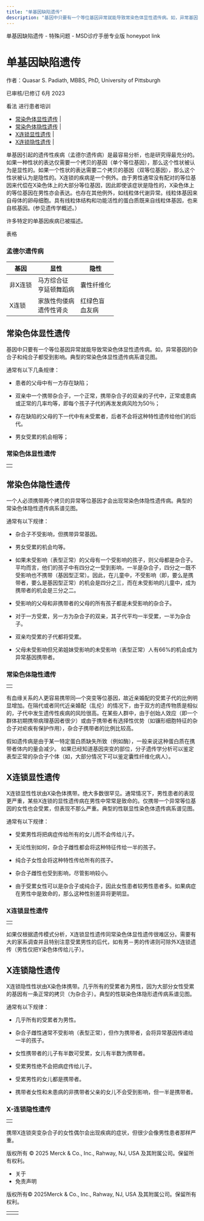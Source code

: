 ```yaml
---
title: "单基因缺陷遗传"
description: "基因中只要有一个等位基因异常就能导致常染色体显性遗传病。如，异常基因的杂合子和纯合子都受到影响。典型的常染色体显性遗传病系谱见图。"
---
```


﻿单基因缺陷遗传 \- 特殊问题 \- MSD诊疗手册专业版 honeypot link

# 单基因缺陷遗传

作者：Quasar S. Padiath, MBBS, PhD, University of Pittsburgh

已审核/已修订 6月 2023

看法 进行患者培训

- [常染色体显性遗传](#常染色体显性遗传_v1123304_zh) \|
- [常染色体隐性遗传](#常染色体隐性遗传_v1123331_zh) \|
- [X连锁显性遗传](#X连锁显性遗传_v1123364_zh) \|
- [X连锁隐性遗传](#X连锁隐性遗传_v1123396_zh) \|

单基因引起的遗传性疾病（孟德尔遗传病）是最容易分析，也是研究得最充分的。如果一种性状的表达仅需要一个拷贝的基因（单个等位基因），那么这个性状被认为是显性的。如果一个性状的表达需要二个拷贝的基因（双等位基因），那么这个性状被认为是隐性的。X连锁的疾病是一个例外。由于男性通常没有配对的等位基因来代偿在X染色体上的大部分等位基因，因此即使该症状是隐性的，X染色体上的等位基因在男性亦会表达。也存在其他例外，如线粒体代谢异常。线粒体基因来自母体的卵母细胞。具有线粒体结构和功能活性的蛋白质既来自线粒体基因，也来自核基因。(参见遗传学概述。）

许多特定的单基因疾病已被描述。

表格

### 孟德尔遗传病

| 基因 | 显性 | 隐性 |
| --- | --- | --- |
| 非X连锁 | 马方综合征<br>亨延顿舞蹈病 | 囊性纤维化 |
| X连锁 | 家族性佝偻病<br>遗传性肾炎 | 红绿色盲<br>血友病 |

## 常染色体显性遗传

基因中只要有一个等位基因异常就能导致常染色体显性遗传病。如，异常基因的杂合子和纯合子都受到影响。典型的常染色体显性遗传病系谱见图。

通常有以下几条规律：

- 患者的父母中有一方存在缺陷；

- 双亲中一个携带杂合子，一个正常，携带杂合子的双亲的子代中，正常或患病或正常的几率均等，即每个孩子子代的再发发病风险为50％；

- 存在缺陷的父母的下一代中有未受累者，后者不会将这种特性遗传给他们的后代。

- 男女受累的机会相等；


### 常染色体显性遗传

|     |
| --- |
|  |

## 常染色体隐性遗传

一个人必须携带两个拷贝的异常等位基因才会出现常染色体隐性遗传病。典型的 常染色体隐性遗传病系谱见图。

通常有以下规律：

- 杂合子不受影响，但携带异常基因。

- 男女受累的机会均等。

- 如果未受影响（表型正常）的父母有一个受影响的孩子，则父母都是杂合子。平均而言，他们的孩子中有四分之一受到影响，一半是杂合子，四分之一既不受影响也不携带（基因型正常）。因此，在儿童中，不受影响（即，要么是携带者，要么是基因型正常）的机会是四分之三，而在未受影响的儿童中，成为携带者的机会是三分之二。

- 受影响的父母和非携带者的父母的所有孩子都是未受影响的杂合子。

- 对于一方受累，另一方为杂合子的双亲，其子代平均一半受累，一半为杂合子。

- 双亲均受累的子代都将受累。

- 父母未受影响但兄弟姐妹受影响的未受影响（表型正常）人有66%的机会成为异常基因携带者。


### 常染色体隐性遗传

|     |
| --- |
|  |

有血缘关系的人更容易携带同—个突变等位基因，故近亲婚配的受累子代的比例明显增加。在隔代或者同代近亲婚配（乱伦）的情况下，由于双方的遗传物质是相似的，子代中发生遗传性疾病的风险很高。在某些人群中，由于创始人效应（即一个群体初期携带病理基因者很少）或由于携带者有选择性优势（如镰形细胞特征的杂合子对疟疾有保护作用），杂合子携带者的比例比较高。

假如遗传病是由于某一特定蛋白质缺失所致（例如酶），一般来说这种蛋白质在携带者体内的量会减少。 如果已经知道基因突变的部位，分子遗传学分析可以鉴定表型正常的杂合子个体（如，大部分情况下可以鉴定囊性纤维化病人）。

## X连锁显性遗传

X连锁显性性状由X染色体携带。绝大多数很罕见。通常情况下，男性患者的表现更严重，某些X连锁的显性遗传病在男性中常常是致命的。仅携带一个异常等位基因的女性也会受累，但表现不那么严重。典型的性联显性染色体遗传病系谱见图。

通常有以下规律：

- 受累男性将把病症传给所有的女儿而不会传给儿子。

- 无论性别如何，杂合子雌性都会将这种特征传给一半的孩子。

- 纯合子女性会将这种特性传给所有的孩子。

- 杂合子雌性也受到影响，尽管影响较小。

- 由于受累女性可以是杂合子或纯合子，因此女性患者较男性患者多。如果病症在男性中是致命的，那么这种性别差异将更明显。


### X连锁显性遗传

|     |
| --- |
|  |

如果仅根据遗传模式分析，X连锁显性遗传同常染色体显性遗传很难区分。需要有大的家系调查并且特别注意受累男性的后代，如有男－男的传递则可除外X连锁遗传（男性仅把Y染色体传给儿子）。

## X连锁隐性遗传

X连锁隐性性状由X染色体携带。几乎所有的受累者为男性，因为大部分女性受累的基因有一条正常的拷贝（为杂合子）。典型的性联染色体隐形遗传病系谱见图。

通常有以下规律：

- 几乎所有的受累者为男性。

- 杂合子雌性通常不受影响（表型正常），但作为携带者，会将异常基因传递给一半的孩子。

- 女性携带者的儿子有半数可受累，女儿有半数为携带者。

- 受累男性绝不会把病症传给儿子。

- 受累男性的女儿都是携带者。

- 携带者女性和未患病的非携带者父亲的女儿不会受到影响，但一半是携带者。


### X-连锁隐性遗传

|     |
| --- |
|  |

携带X连锁突变杂合子的女性偶尔会出现疾病的症状，但很少会像男性患者那样严重。



版权所有 © 2025
Merck & Co., Inc., Rahway, NJ, USA 及其附属公司。保留所有权利。

- 关于
- 免责声明

版权所有© 2025Merck & Co., Inc., Rahway, NJ, USA 及其附属公司。保留所有权利。

|     |     |
| --- | --- |
|  |  |